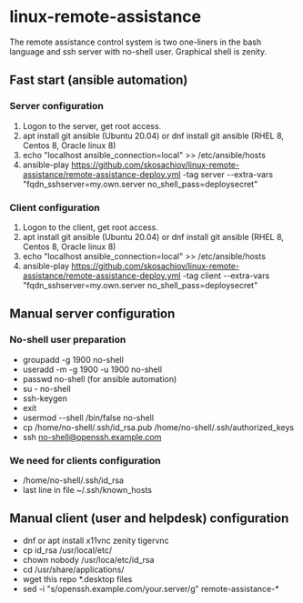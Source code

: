 # linux-remote-assistance

The remote assistance control system is two one-liners in the bash language and ssh server with no-shell user. Graphical shell is zenity.

## Fast start (ansible automation)

### Server configuration

1. Logon to the server, get root access.
2. apt install git ansible (Ubuntu 20.04) or dnf install git ansible (RHEL 8, Centos 8, Oracle linux 8)
3. echo "localhost ansible_connection=local" >> /etc/ansible/hosts
4. ansible-play https://github.com/skosachiov/linux-remote-assistance/remote-assistance-deploy.yml -tag server --extra-vars "fqdn_sshserver=my.own.server no_shell_pass=deploysecret"

### Client configuration

1. Logon to the client, get root access.
2. apt install git ansible (Ubuntu 20.04) or dnf install git ansible (RHEL 8, Centos 8, Oracle linux 8)
3. echo "localhost ansible_connection=local" >> /etc/ansible/hosts
4. ansible-play https://github.com/skosachiov/linux-remote-assistance/remote-assistance-deploy.yml -tag client --extra-vars "fqdn_sshserver=my.own.server no_shell_pass=deploysecret"

## Manual server configuration

### No-shell user preparation
* groupadd -g 1900 no-shell
* useradd -m -g 1900 -u 1900 no-shell
* passwd no-shell (for ansible automation)
* su - no-shell
* ssh-keygen
* exit
* usermod --shell /bin/false no-shell
* cp /home/no-shell/.ssh/id_rsa.pub /home/no-shell/.ssh/authorized_keys
* ssh no-shell@openssh.example.com

### We need for clients configuration
* /home/no-shell/.ssh/id_rsa
* last line in file ~/.ssh/known_hosts

## Manual client (user and helpdesk) configuration

* dnf or apt install x11vnc zenity tigervnc
* cp id_rsa /usr/local/etc/
* chown nobody /usr/loca/etc/id_rsa
* cd /usr/share/applications/
* wget this repo *.desktop files
* sed -i "s/openssh.example.com/your.server/g" remote-assistance-*
